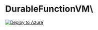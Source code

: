 # DurableFunctionVM\

[![Deploy to Azure](https://aka.ms/deploytoazurebutton)](https://portal.azure.com/#create/Microsoft.Template/uri/https%3A%2F%2Fraw.githubusercontent.com%2Fmatt5689%2FDurableFunctionVM%2Fmaster%2Fazuredeploy.json)

